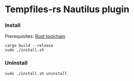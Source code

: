 # Tempfiles-rs Nautilus plugin

### Install

Prerequisites: [Rust toolchain](https://www.rust-lang.org/)

```
cargo build --release
sudo ./install.sh
```


### Uninstall
```
sudo ./install.sh uninstall
```


